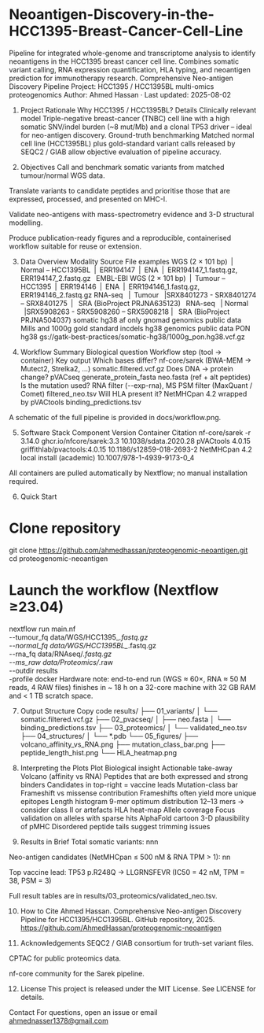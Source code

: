 # Neoantigen-Discovery-in-the-HCC1395-Breast-Cancer-Cell-Line
Pipeline for integrated whole-genome and transcriptome analysis to identify neoantigens in the HCC1395 breast cancer cell line. Combines somatic variant calling, RNA expression quantification, HLA typing, and neoantigen prediction for immunotherapy research.
Comprehensive Neo-antigen Discovery Pipeline
Project: HCC1395 / HCC1395BL multi-omics proteogenomics
Author: Ahmed Hassan · Last updated: 2025-08-02

1. Project Rationale
Why HCC1395 / HCC1395BL?	Details
Clinically relevant model	Triple-negative breast-cancer (TNBC) cell line with a high somatic SNV/indel burden (~8 mut/Mb) and a clonal TP53 driver – ideal for neo-antigen discovery.
Ground-truth benchmarking	Matched normal cell line (HCC1395BL) plus gold-standard variant calls released by SEQC2 / GIAB allow objective evaluation of pipeline accuracy.

2. Objectives
Call and benchmark somatic variants from matched tumour/normal WGS data.

Translate variants to candidate peptides and prioritise those that are expressed, processed, and presented on MHC-I.

Validate neo-antigens with mass-spectrometry evidence and 3-D structural modelling.

Produce publication-ready figures and a reproducible, containerised workflow suitable for reuse or extension.

3. Data Overview
Modality	Source	File examples
WGS (2 × 101 bp) | Normal – HCC1395BL | ERR194147 | ENA | ERR194147_1.fastq.gz, ERR194147_2.fastq.gz 
EMBL-EBI
WGS (2 × 101 bp) | Tumour – HCC1395 | ERR194146 | ENA | ERR194146_1.fastq.gz, ERR194146_2.fastq.gz
RNA-seq  | Tumour  |SRX8401273 - SRX8401274 – SRX8401275 |  SRA (BioProject PRJNA635123) 
RNA-seq  | Normal  |SRX5908263 - SRX5908260 – SRX5908218 |  SRA (BioProject PRJNA504037)
somatic hg38 af only gnomad genomics public data
Mills and 1000g gold standard incdels hg38 genomics public data
PON hg38 gs://gatk-best-practices/somatic-hg38/1000g_pon.hg38.vcf.gz



4. Workflow Summary
Biological question	Workflow step (tool → container)	Key output
Which bases differ?	nf-core/sarek (BWA-MEM → Mutect2, Strelka2, …)	somatic.filtered.vcf.gz
Does DNA → protein change?	pVACseq generate_protein_fasta	neo.fasta (ref + alt peptides)
Is the mutation used?	RNA filter (--exp-rna), MS PSM filter (MaxQuant / Comet)	filtered_neo.tsv
Will HLA present it?	NetMHCpan 4.2 wrapped by pVACtools	binding_predictions.tsv


A schematic of the full pipeline is provided in docs/workflow.png.

5. Software Stack
Component	Version	Container	Citation
nf-core/sarek	-r 3.14.0	ghcr.io/nfcore/sarek:3.3	10.1038/sdata.2020.28
pVACtools	4.0.15	griffithlab/pvactools:4.0.15	10.1186/s12859-018-2693-2
NetMHCpan	4.2	local install (academic)	10.1007/978-1-4939-9173-0_4


All containers are pulled automatically by Nextflow; no manual installation required.

6. Quick Start
# Clone repository
git clone https://github.com/ahmedhassan/proteogenomic-neoantigen.git
cd proteogenomic-neoantigen

# Launch the workflow (Nextflow ≥23.04)
nextflow run main.nf \
  --tumour_fq data/WGS/HCC1395_*.fastq.gz \
  --normal_fq data/WGS/HCC1395BL_*.fastq.gz \
  --rna_fq    data/RNAseq/*.fastq.gz \
  --ms_raw    data/Proteomics/*.raw \
  --outdir    results \
  -profile docker
Hardware note: end-to-end run (WGS ≈ 60×, RNA ≈ 50 M reads, 4 RAW files) finishes in ~ 18 h on a 32-core machine with 32 GB RAM and < 1 TB scratch space.

7. Output Structure
Copy code
results/
├── 01_variants/
│   └── somatic.filtered.vcf.gz
├── 02_pvacseq/
│   ├── neo.fasta
│   └── binding_predictions.tsv
├── 03_proteomics/
│   └── validated_neo.tsv
├── 04_structures/
│   └── *.pdb
└── 05_figures/
    ├── volcano_affinity_vs_RNA.png
    ├── mutation_class_bar.png
    ├── peptide_length_hist.png
    └── HLA_heatmap.png
8. Interpreting the Plots
Plot	Biological insight	Actionable take-away
Volcano (affinity vs RNA)	Peptides that are both expressed and strong binders	Candidates in top-right = vaccine leads
Mutation-class bar	Frameshift vs missense contribution	Frameshifts often yield more unique epitopes
Length histogram	9-mer optimum distribution	12–13 mers → consider class II or artefacts
HLA heat-map	Allele coverage	Focus validation on alleles with sparse hits
AlphaFold cartoon	3-D plausibility of pMHC	Disordered peptide tails suggest trimming issues

9. Results in Brief
Total somatic variants: nnn

Neo-antigen candidates (NetMHCpan ≤ 500 nM & RNA TPM > 1): nn


Top vaccine lead: TP53 p.R248Q → LLGRNSFEVR (IC50 = 42 nM, TPM = 38, PSM = 3)

Full result tables are in results/03_proteomics/validated_neo.tsv.

10. How to Cite
Ahmed Hassan. Comprehensive Neo-antigen Discovery Pipeline for HCC1395/HCC1395BL. GitHub repository, 2025. https://github.com/AhmedHassan/proteogenomic-neoantigen

11. Acknowledgements
SEQC2 / GIAB consortium for truth-set variant files.

CPTAC for public proteomics data.

nf-core community for the Sarek pipeline.

12. License
This project is released under the MIT License. See LICENSE for details.

Contact
For questions, open an issue or email ahmednasser1378@gmail.com

